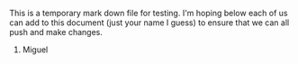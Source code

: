 This is a temporary mark down file for testing. I'm hoping below each of us can add to this document (just your name I guess) 
to ensure that we can all push and make changes.

1) Miguel
